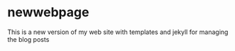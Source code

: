 newwebpage
==========

This is a new version of my web site with templates and jekyll for managing the blog posts